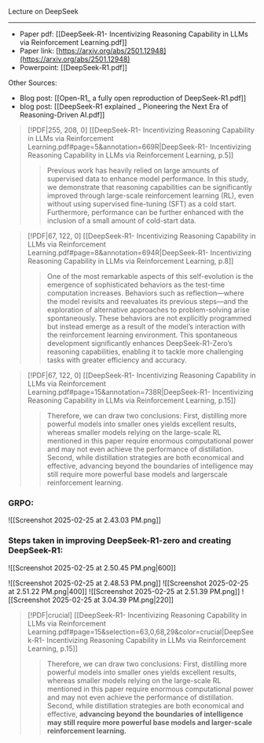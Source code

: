 Lecture on DeepSeek
***

- Paper pdf: [[DeepSeek-R1- Incentivizing Reasoning Capability in LLMs via Reinforcement Learning.pdf]]
- Paper link: [https://arxiv.org/abs/2501.12948](https://arxiv.org/abs/2501.12948)
- Powerpoint: [[DeepSeek-R1.pdf]]

Other Sources:
- Blog post:  [[Open-R1_ a fully open reproduction of DeepSeek-R1.pdf]]
- blog post:  [[DeepSeek-R1 explained _ Pioneering the Next Era of Reasoning-Driven AI.pdf]]

> [!PDF|255, 208, 0] [[DeepSeek-R1- Incentivizing Reasoning Capability in LLMs via Reinforcement Learning.pdf#page=5&annotation=669R|DeepSeek-R1- Incentivizing Reasoning Capability in LLMs via Reinforcement Learning, p.5]]
> > Previous work has heavily relied on large amounts of supervised data to enhance model performance. In this study, we demonstrate that reasoning capabilities can be significantly improved through large-scale reinforcement learning (RL), even without using supervised fine-tuning (SFT) as a cold start.   Furthermore, performance can be further enhanced with the inclusion of a small amount of cold-start data.


> [!PDF|67, 122, 0] [[DeepSeek-R1- Incentivizing Reasoning Capability in LLMs via Reinforcement Learning.pdf#page=8&annotation=694R|DeepSeek-R1- Incentivizing Reasoning Capability in LLMs via Reinforcement Learning, p.8]]
> > One of the most remarkable aspects of this self-evolution is the emergence of sophisticated behaviors as the test-time computation increases. Behaviors such as reflection—where the model revisits and reevaluates its previous steps—and the exploration of alternative approaches to problem-solving arise spontaneously. These behaviors are not explicitly programmed but instead emerge as a result of the model’s interaction with the reinforcement learning environment. This spontaneous development significantly enhances DeepSeek-R1-Zero’s reasoning capabilities, enabling it to tackle more challenging tasks with greater efficiency and accuracy.

> [!PDF|67, 122, 0] [[DeepSeek-R1- Incentivizing Reasoning Capability in LLMs via Reinforcement Learning.pdf#page=15&annotation=738R|DeepSeek-R1- Incentivizing Reasoning Capability in LLMs via Reinforcement Learning, p.15]]
> > Therefore, we can draw two conclusions: First, distilling more powerful models into smaller ones yields excellent results, whereas smaller models relying on the large-scale RL mentioned in this paper require enormous computational power and may not even achieve the performance of distillation. Second, while distillation strategies are both economical and effective, advancing beyond the boundaries of intelligence may still require more powerful base models and largerscale reinforcement learning.

### GRPO:
![[Screenshot 2025-02-25 at 2.43.03 PM.png]]

### Steps taken in improving DeepSeek-R1-zero and creating DeepSeek-R1:

![[Screenshot 2025-02-25 at 2.50.45 PM.png|600]]

![[Screenshot 2025-02-25 at 2.48.53 PM.png]]
![[Screenshot 2025-02-25 at 2.51.22 PM.png|400]]
![[Screenshot 2025-02-25 at 2.51.39 PM.png]]
![[Screenshot 2025-02-25 at 3.04.39 PM.png|220]]

> [!PDF|crucial] [[DeepSeek-R1- Incentivizing Reasoning Capability in LLMs via Reinforcement Learning.pdf#page=15&selection=63,0,68,29&color=crucial|DeepSeek-R1- Incentivizing Reasoning Capability in LLMs via Reinforcement Learning, p.15]]
> > Therefore, we can draw two conclusions: First, distilling more powerful models into smaller ones yields excellent results, whereas smaller models relying on the large-scale RL mentioned in this paper require enormous computational power and may not even achieve the performance of distillation. Second, while distillation strategies are both economical and effective, **advancing beyond the boundaries of intelligence may still require more powerful base models and larger-scale reinforcement learning.**
> 
